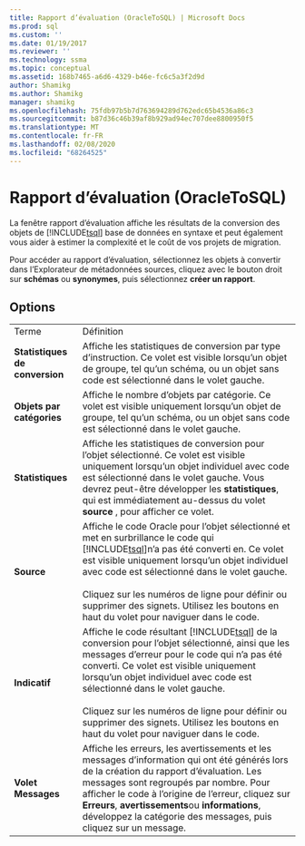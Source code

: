 ```yaml
---
title: Rapport d’évaluation (OracleToSQL) | Microsoft Docs
ms.prod: sql
ms.custom: ''
ms.date: 01/19/2017
ms.reviewer: ''
ms.technology: ssma
ms.topic: conceptual
ms.assetid: 168b7465-a6d6-4329-b46e-fc6c5a3f2d9d
author: Shamikg
ms.author: Shamikg
manager: shamikg
ms.openlocfilehash: 75fdb97b5b7d763694289d762edc65b4536a86c3
ms.sourcegitcommit: b87d36c46b39af8b929ad94ec707dee8800950f5
ms.translationtype: MT
ms.contentlocale: fr-FR
ms.lasthandoff: 02/08/2020
ms.locfileid: "68264525"
---
```

# <a name="assessment-report-oracletosql"></a>Rapport d’évaluation (OracleToSQL)
La fenêtre rapport d’évaluation affiche les résultats de la conversion des objets de [!INCLUDE[tsql](../../includes/tsql-md.md)] base de données en syntaxe et peut également vous aider à estimer la complexité et le coût de vos projets de migration.  
  
Pour accéder au rapport d’évaluation, sélectionnez les objets à convertir dans l’Explorateur de métadonnées sources, cliquez avec le bouton droit sur **schémas** ou **synonymes**, puis sélectionnez **créer un rapport**.  
  
## <a name="options"></a>Options  
  
|||  
|-|-|  
|Terme|Définition|  
|**Statistiques de conversion**|Affiche les statistiques de conversion par type d’instruction. Ce volet est visible lorsqu’un objet de groupe, tel qu’un schéma, ou un objet sans code est sélectionné dans le volet gauche.|  
|**Objets par catégories**|Affiche le nombre d’objets par catégorie. Ce volet est visible uniquement lorsqu’un objet de groupe, tel qu’un schéma, ou un objet sans code est sélectionné dans le volet gauche.|  
|**Statistiques**|Affiche les statistiques de conversion pour l’objet sélectionné. Ce volet est visible uniquement lorsqu’un objet individuel avec code est sélectionné dans le volet gauche. Vous devrez peut-être développer les **statistiques**, qui est immédiatement au-dessus du volet **source** , pour afficher ce volet.|  
|**Source**|Affiche le code Oracle pour l’objet sélectionné et met en surbrillance le code qui [!INCLUDE[tsql](../../includes/tsql-md.md)]n’a pas été converti en. Ce volet est visible uniquement lorsqu’un objet individuel avec code est sélectionné dans le volet gauche.<br /><br />Cliquez sur les numéros de ligne pour définir ou supprimer des signets. Utilisez les boutons en haut du volet pour naviguer dans le code.|  
|**Indicatif**|Affiche le code résultant [!INCLUDE[tsql](../../includes/tsql-md.md)] de la conversion pour l’objet sélectionné, ainsi que les messages d’erreur pour le code qui n’a pas été converti. Ce volet est visible uniquement lorsqu’un objet individuel avec code est sélectionné dans le volet gauche.<br /><br />Cliquez sur les numéros de ligne pour définir ou supprimer des signets. Utilisez les boutons en haut du volet pour naviguer dans le code.|  
|**Volet Messages**|Affiche les erreurs, les avertissements et les messages d’information qui ont été générés lors de la création du rapport d’évaluation. Les messages sont regroupés par nombre. Pour afficher le code à l’origine de l’erreur, cliquez sur **Erreurs**, **avertissements**ou **informations**, développez la catégorie des messages, puis cliquez sur un message.|  
  
